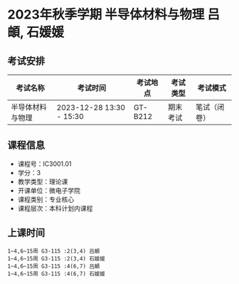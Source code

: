 # 2023年秋季学期 半导体材料与物理 吕頔, 石媛媛




## 考试安排

| 考试名称 | 考试时间 | 考试地点 | 考试类型 | 考试模式 |
| -------- | -------- | -------- | -------- | -------- |
| 半导体材料与物理 | 2023-12-28 13:30 - 15:30 | GT-B212 | 期末考试 | 笔试（闭卷） |





## 课程信息

- 课程号：IC3001.01
- 学分：3
- 教学类型：理论课
- 开课单位：微电子学院
- 课程类别：专业核心
- 课程层次：本科计划内课程

## 上课时间

```
1~4,6~15周 G3-115 :2(3,4) 吕頔
1~4,6~15周 G3-115 :2(3,4) 石媛媛
1~4,6~15周 G3-115 :4(6,7) 吕頔
1~4,6~15周 G3-115 :4(6,7) 石媛媛
```

